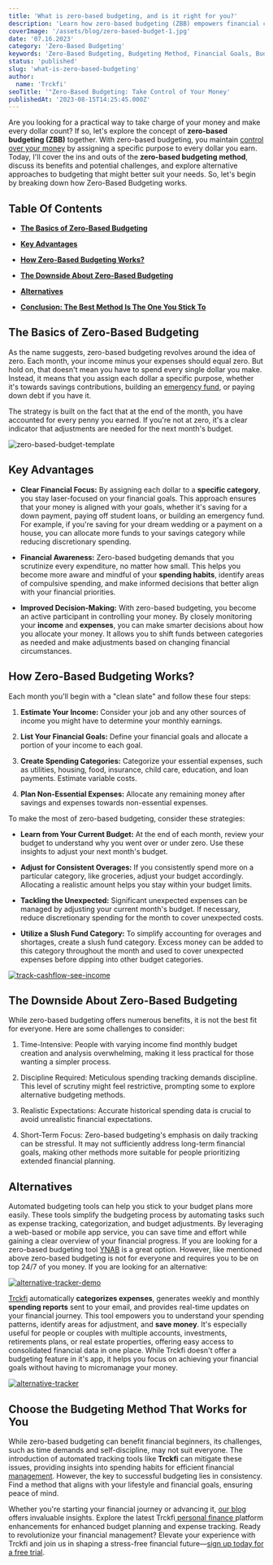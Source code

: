 ```yaml
---
title: 'What is zero-based budgeting, and is it right for you?'
description: 'Learn how zero-based budgeting (ZBB) empowers financial control, making every dollar count. Enhance awareness, improve decisions, and adapt to change.'
coverImage: '/assets/blog/zero-based-budget-1.jpg'
date: '07.16.2023'
category: 'Zero-Based Budgeting'
keywords: 'Zero-Based Budgeting, Budgeting Method, Financial Goals, Budgeting Strategies, Financial Awareness, Financial Focus, Decision-Making, Financial Progress, Expense Tracking, Categorization, Financial Planning, Automated Budgeting Tools, Budget Adjustments, Slush Fund, Alternatives to Zero-Based Budgeting, Self-Control, Realistic Expectations, Long-Term Financial Goals, Time-Consuming Budgeting, Streamlined Budgeting Process, Flexible Budgeting Approach, Personal Finances, Financial Freedom, Emergency Fund, Debt Payoff, Savings Contributions.'
status: 'published'
slug: 'what-is-zero-based-budgeting'
author:
  name: 'Trckfi'
seoTitle: '"Zero-Based Budgeting: Take Control of Your Money'
publishedAt: '2023-08-15T14:25:45.000Z'
---
```


Are you looking for a practical way to take charge of your money and make every dollar count? If so, let's explore the concept of **zero-based budgeting (ZBB)** together. With zero-based budgeting, you maintain [control over your money](/blog/optimize-financial-tracking-for-success) by assigning a specific purpose to every dollar you earn. Today, I'll cover the ins and outs of the **zero-based budgeting method**, discuss its benefits and potential challenges, and explore alternative approaches to budgeting that might better suit your needs. So, let's begin by breaking down how Zero-Based Budgeting works.

## Table Of Contents

- [**The Basics of Zero-Based Budgeting**](#basics-budgeting)

- [**Key Advantages**](#key-advantages)

- [**How Zero-Based Budgeting Works?**](#how-it-works)

- [**The Downside About Zero-Based Budgeting**](#the-truth)

- [**Alternatives**](#alternatives)

- [**Conclusion: The Best Method Is The One You Stick To**](#conclusion)

## The Basics of Zero-Based Budgeting

As the name suggests, zero-based budgeting revolves around the idea of zero. Each month, your income minus your expenses should equal zero. But hold on, that doesn't mean you have to spend every single dollar you make. Instead, it means that you assign each dollar a specific purpose, whether it's towards savings contributions, building an [emergency fund](/blog/building-an-emergency-fund), or paying down debt if you have it.

The strategy is built on the fact that at the end of the month, you have accounted for every penny you earned. If you're not at zero, it's a clear indicator that adjustments are needed for the next month's budget.

![zero-based-budget-template](/assets/blog/zero-based-budget.png)

## Key Advantages

- **Clear Financial Focus:** By assigning each dollar to a **specific category**, you stay laser-focused on your financial goals. This approach ensures that your money is aligned with your goals, whether it's saving for a down payment, paying off student loans, or building an emergency fund. For example, if you're saving for your dream wedding or a payment on a house, you can allocate more funds to your savings category while reducing discretionary spending.

- **Financial Awareness:** Zero-based budgeting demands that you scrutinize every expenditure, no matter how small. This helps you become more aware and mindful of your **spending habits**, identify areas of compulsive spending, and make informed decisions that better align with your financial priorities.

- **Improved Decision-Making:** With zero-based budgeting, you become an active participant in controlling your money. By closely monitoring your **income** and **expenses**, you can make smarter decisions about how you allocate your money. It allows you to shift funds between categories as needed and make adjustments based on changing financial circumstances.

## How Zero-Based Budgeting Works?

Each month you'll begin with a "clean slate" and follow these four steps:

1. **Estimate Your Income:** Consider your job and any other sources of income you might have to determine your monthly earnings.

2. **List Your Financial Goals:** Define your financial goals and allocate a portion of your income to each goal.

3. **Create Spending Categories:** Categorize your essential expenses, such as utilities, housing, food, insurance, child care, education, and loan payments. Estimate variable costs.

4. **Plan Non-Essential Expenses:** Allocate any remaining money after savings and expenses towards non-essential expenses.

To make the most of zero-based budgeting, consider these strategies:

- **Learn from Your Current Budget:** At the end of each month, review your budget to understand why you went over or under zero. Use these insights to adjust your next month's budget.

- **Adjust for Consistent Overages:** If you consistently spend more on a particular category, like groceries, adjust your budget accordingly. Allocating a realistic amount helps you stay within your budget limits.

- **Tackling the Unexpected:** Significant unexpected expenses can be managed by adjusting your current month's budget. If necessary, reduce discretionary spending for the month to cover unexpected costs.

- **Utilize a Slush Fund Category:** To simplify accounting for overages and shortages, create a slush fund category. Excess money can be added to this category throughout the month and used to cover unexpected expenses before dipping into other budget categories.

[![track-cashflow-see-income](/images/home--9--AzMD.png)](/pricing)

## The Downside About Zero-Based Budgeting

While zero-based budgeting offers numerous benefits, it is not the best fit for everyone. Here are some challenges to consider:

1. Time-Intensive: People with varying income find monthly budget creation and analysis overwhelming, making it less practical for those wanting a simpler process.

2. Discipline Required: Meticulous spending tracking demands discipline. This level of scrutiny might feel restrictive, prompting some to explore alternative budgeting methods.

3. Realistic Expectations: Accurate historical spending data is crucial to avoid unrealistic financial expectations.

4. Short-Term Focus: Zero-based budgeting's emphasis on daily tracking can be stressful. It may not sufficiently address long-term financial goals, making other methods more suitable for people prioritizing extended financial planning.

## Alternatives

Automated budgeting tools can help you stick to your budget plans more easily. These tools simplify the budgeting process by automating tasks such as expense tracking, categorization, and budget adjustments. By leveraging a web-based or mobile app service, you can save time and effort while gaining a clear overview of your financial progress. If you are looking for a zero-based budgeting tool [YNAB](https://www.ynab.com/) is a great option. However, like mentioned above zero-based budgeting is not for everyone and requires you to be on top 24/7 of you money. If you are looking for an alternative:

[![alternative-tracker-demo](/images/home--8--M3NT.png)](/pricing)

[Trckfi](/) automatically **categorizes expenses**, generates weekly and monthly **spending reports** sent to your email, and provides real-time updates on your financial journey. This tool empowers you to understand your spending patterns, identify areas for adjustment, and **save money**. It's especially useful for people or couples with multiple accounts, investments, retirements plans, or real estate properties, offering easy access to consolidated financial data in one place. While Trckfi doesn't offer a budgeting feature in it's app, it helps you focus on achieving your financial goals without having to micromanage your money.

[![alternative-tracker](/images/home--1--M0MT.png)](/pricing)

## Choose the Budgeting Method That Works for You

While zero-based budgeting can benefit financial beginners, its challenges, such as time demands and self-discipline, may not suit everyone. The introduction of automated tracking tools like **Trckfi** can mitigate these issues, providing insights into spending habits for efficient financial [management](/pricing). However, the key to successful budgeting lies in consistency. Find a method that aligns with your lifestyle and financial goals, ensuring peace of mind.

Whether you're starting your financial journey or advancing it, [our blog ](/blog/)offers invaluable insights. Explore the latest Trckfi[ personal finance ](/pricing)platform enhancements for enhanced budget planning and expense tracking. Ready to revolutionize your financial management? Elevate your experience with Trckfi and join us in shaping a stress-free financial future—[sign up today for a free trial](/pricing).

